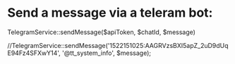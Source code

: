 # Send a message via a teleram bot:
TelegramService::sendMessage($apiToken, $chatId, $message)

//TelegramService::sendMessage('1522151025:AAGRVzsBXI5apZ_2uD9dUqE94Fz4SFXwY14', '@tt_system_info', $message);
